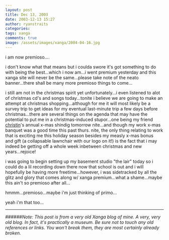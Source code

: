 ```yaml
---
layout: post
title: Dec 13, 2003
date: 2003-12-13 15:27
author: ryanstraits
categories:
tags: xanga
comments: true
image: /assets/images/xanga/2004-04-16.jpg
---
```

i am now premioso....

<!-- break -->

i don't know what that means but i coulda swore it's got something to do with being the best...which i now am...i went premium yesterday and this xanga site will never be the same...please take note of the neato banner...there shall be many more premioso things to come...

i still am not in the christmas spirit yet unfortunately...i even listened to alot of christmas cd's and songs today...tonite i believe we are going to make an attempt at christmas shopping...although for me it will most likely be a survey trip to get ideas for my eventual last-minute trip a few days before christmas...there are several things on the agenda that may have the potential to put me in a christmas-induced stupor...one being my friend <a href="http://www.xanga.com/you_neke" target="_blank">christin</a>'s annual x-mas shindig tomorrow nite...and though my work x-mas banquet was a good time this past thurs. nite, the only thing relating to work that is exciting me this holiday season besides my measly x-mas bonus and gift (a collapsable lawnchair with our logo on it!) is the fact that i may indeed be getting off a whole week inbetween christmas and new years...rejoice!

i was going to begin setting up my basement studio "the lair" today so i could do a lil recording down there now that school is out and i will hopefully be having more freetime...however, i was sidetracked by all the glitz and glory that comes along w/ xanga premium...what a shame...maybe this ain't so premioso after all...

hmmm...premioso...maybe i'm just thinking of primo...

yeah i'm that too...

---

######*Note: This post is from a very old Xanga blog of mine. A very, very old blog. In fact, it's practically a museum. Be sure not to touch any old references or links. You won't break them, they are most certainly already broken.*